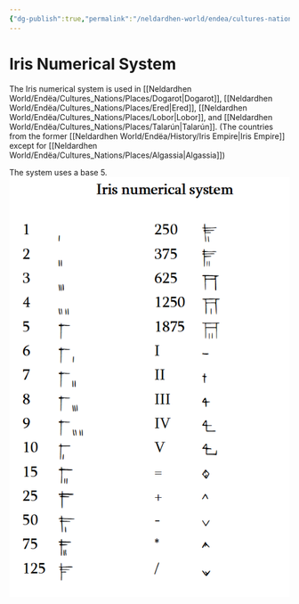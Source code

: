 ```yaml
---
{"dg-publish":true,"permalink":"/neldardhen-world/endea/cultures-nations/languages/iris-numerical-system/"}
---
```


# Iris Numerical System
The Iris numerical system is used in [[Neldardhen World/Endëa/Cultures_Nations/Places/Dogarot\|Dogarot]], [[Neldardhen World/Endëa/Cultures_Nations/Places/Ered\|Ered]], [[Neldardhen World/Endëa/Cultures_Nations/Places/Lobor\|Lobor]], and [[Neldardhen World/Endëa/Cultures_Nations/Places/Talarún\|Talarún]]. (The countries from the former [[Neldardhen World/Endëa/History/Iris Empire\|Iris Empire]] except for [[Neldardhen World/Endëa/Cultures_Nations/Places/Algassia\|Algassia]])

The system uses a base 5.
![iris_numsystem.png](/img/user/Images/Scripts/iris_numsystem.png)